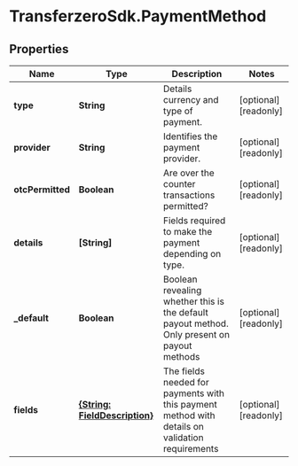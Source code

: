 # TransferzeroSdk.PaymentMethod

## Properties

Name | Type | Description | Notes
------------ | ------------- | ------------- | -------------
**type** | **String** | Details currency and type of payment. | [optional] [readonly] 
**provider** | **String** | Identifies the payment provider. | [optional] [readonly] 
**otcPermitted** | **Boolean** | Are over the counter transactions permitted? | [optional] [readonly] 
**details** | **[String]** | Fields required to make the payment depending on type. | [optional] [readonly] 
**_default** | **Boolean** | Boolean revealing whether this is the default payout method. Only present on payout methods | [optional] [readonly] 
**fields** | [**{String: FieldDescription}**](FieldDescription.md) | The fields needed for payments with this payment method with details on validation requirements | [optional] [readonly] 


